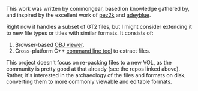 This work was written by commongear, based on knowledge gathered by, and
inspired by the excellent work of [pez2k](https://github.com/pez2k/gt2tools)
and [adeyblue](https://github.com/adeyblue/GTVolTools).

Right now it handles a subset of GT2 files, but I might consider extending it
to new file types or titles with similar formats. It consists of:

1. Browser-based [OBJ viewer](./view/).
2. Cross-platform C++ [command line tool](./extract/) to extract files.

This project doesn't focus on re-packing files to a new VOL, as the community is
pretty good at that already (see the repos linked above). Rather, it's
interested in the archaeology of the files and formats on disk, converting them
to more commonly viewable and editable formats.
